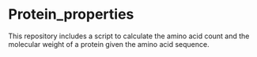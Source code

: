 # Protein_properties
This repository includes a script to calculate the amino acid count and the molecular weight of a protein given the amino acid sequence.
